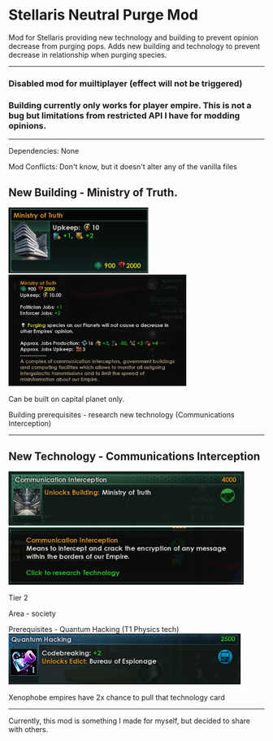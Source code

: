 # Stellaris Neutral Purge Mod
Mod for Stellaris providing new technology and building to prevent opinion decrease from purging pops.
Adds new building and technology to prevent decrease in relationship when purging species.

---
### Disabled mod for muiltiplayer (effect will not be triggered)
### Building currently only works for player empire. This is not a bug but limitations from restricted API I have for modding opinions.

---
Dependencies: None

Mod Conflicts: Don't know, but it doesn't alter any of the vanilla files

## New Building - Ministry of Truth.

<img src="mod_screenshots/building_card.png" alt="Ministry of Truth"/>
<img src="mod_screenshots/building_desc.png" alt="Ministry of Truth description" width="350"/>

Can be built on capital planet only.

Building prerequisites - research new technology (Communications Interception)

---

## New Technology - Communications Interception

<img src="mod_screenshots/tech_card.png" alt="Communications Interception"/>
<img src="mod_screenshots/tech_desc.png" alt="Mommunications Interception description"/>

Tier 2

Area - society

Prerequisites - Quantum Hacking (T1 Physics tech)
<img src="mod_screenshots/prereq_tech.png" alt="Prerequisite Tech"/>

Xenophobe empires have 2x chance to pull that technology card

---

Currently, this mod is something I made for myself, but decided to share with others.